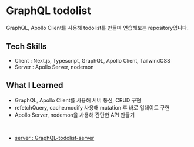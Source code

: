 # GraphQL todolist

GraphQL, Apollo Client를 사용해 todolist를 만들며 연습해보는 repository입니다.

## Tech Skills

- Client : Next.js, Typescript, GraphQL, Apollo Client, TailwindCSS
- Server : Apollo Server, nodemon

## What I Learned

- GraphQL, Apollo Client를 사용해 서버 통신, CRUD 구현
- refetchQuery, cache.modify 사용해 mutation 후 바로 업데이트 구현
- Apollo Server, nodemon을 사용해 간단한 API 만들기

<br>

- [server : GraphQL-todolist-server](https://github.com/root-zero-o/GraphQL-todolist-server)
